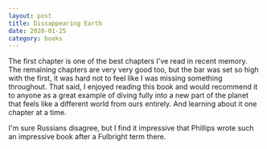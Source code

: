 ```yaml
---
layout: post
title: Dissappearing Earth
date: 2020-01-25
category: books
---
```


The first chapter is one of the best chapters I've read in recent memory. The remaining chapters are very very good too, but the bar was set so high with the first, it was hard not to feel like I was missing something throughout. That said, I enjoyed reading this book and would recommend it to anyone as a great example of diving fully into a new part of the planet that feels like a different world from ours entirely. And learning about it one chapter at a time. 

I'm sure Russians disagree, but I find it impressive that Phillips wrote such an impressive book after a Fulbright term there. 